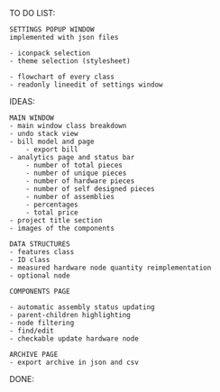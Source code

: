 TO DO LIST:

    SETTINGS POPUP WINDOW
    implemented with json files

    - iconpack selection
    - theme selection (stylesheet)

    - flowchart of every class
    - readonly lineedit of settings window

IDEAS:

    MAIN WINDOW
    - main window class breakdown
    - undo stack view
    - bill model and page
        - export bill
    - analytics page and status bar
        - number of total pieces
        - number of unique pieces
        - number of hardware pieces
        - number of self designed pieces
        - number of assemblies
        - percentages
        - total price
    - project title section
    - images of the components

    DATA STRUCTURES
    - features class
    - ID class
    - measured hardware node quantity reimplementation
    - optional node

    COMPONENTS PAGE

    - automatic assembly status updating
    - parent-children highlighting
    - node filtering
    - find/edit
    - checkable update hardware node

    ARCHIVE PAGE
    - export archive in json and csv

DONE:
